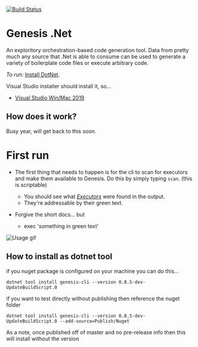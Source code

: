 [![Build Status](https://img.shields.io/endpoint.svg?url=https%3A%2F%2Factions-badge.atrox.dev%2Fgenesisdotnet%2Fgenesis%2Fbadge%3Fref%3Dmaster&style=flat)](https://actions-badge.atrox.dev/genesisdotnet/genesis/goto?ref=master)

# Genesis .Net
An exploritory orchestration-based code generation tool. Data from pretty much any source that .Net is able to consume can be used to generate a variety of boilerplate code files or execute arbitrary code.

*To run:*
[Install DotNet](https://dotnet.microsoft.com/).

Visual Studio installer should install it, so...

* [Visual Studio Win/Mac 2019](https://visualstudio.com "Visual Studio Win/Mac 2019") 

## How does it work?

Busy year, will get back to this soon.

# First run
* The first thing that needs to happen is for the cli to scan for executors and make them available to Genesis. Do this by simply typing `scan`. (this is scriptable)
  * You should see what *[Executors](https://github.com/genesisdotnet/genesis/blob/master/src/Genesis/IGenesisExecutor.cs)* were found in the output.
  * They're addressable by their green text.
  
* Forgive the short docs... but
  * exec 'something in green text'
  
![Usage gif](https://github.com/genesisdotnet/genesis/blob/master/docs/gifs/demo.gif?raw=true)


## How to install as dotnet tool

if you nuget package is configured on your machine you can do this...

```shell
dotnet tool install genesis-cli --version 0.8.5-dev-UpdateBuildScript.0
```

if you want to test directly without publishing then reference the nuget folder 

```shell
dotnet tool install genesis-cli --version 0.8.5-dev-UpdateBuildScript.0 --add-source=Publish/Nuget
```

As a note, once published off of master and no pre-release info then this will install without the version